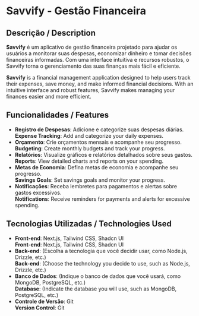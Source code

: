 # Savvify - Gestão Financeira

## Descrição / Description

**Savvify** é um aplicativo de gestão financeira projetado para ajudar os usuários a monitorar suas despesas, economizar dinheiro e tomar decisões financeiras informadas. Com uma interface intuitiva e recursos robustos, o Savvify torna o gerenciamento das suas finanças mais fácil e eficiente.

**Savvify** is a financial management application designed to help users track their expenses, save money, and make informed financial decisions. With an intuitive interface and robust features, Savvify makes managing your finances easier and more efficient.

## Funcionalidades / Features

-    **Registro de Despesas**: Adicione e categorize suas despesas diárias.  
   **Expense Tracking**: Add and categorize your daily expenses.
-    **Orçamento**: Crie orçamentos mensais e acompanhe seu progresso.  
   **Budgeting**: Create monthly budgets and track your progress.
-    **Relatórios**: Visualize gráficos e relatórios detalhados sobre seus gastos.  
   **Reports**: View detailed charts and reports on your spending.
-    **Metas de Economia**: Defina metas de economia e acompanhe seu progresso.  
   **Savings Goals**: Set savings goals and monitor your progress.
-    **Notificações**: Receba lembretes para pagamentos e alertas sobre gastos excessivos.  
   **Notifications**: Receive reminders for payments and alerts for excessive spending.

## Tecnologias Utilizadas / Technologies Used

-    **Front-end**: Next.js, Tailwind CSS, Shadcn UI  
   **Front-end**: Next.js, Tailwind CSS, Shadcn UI
-    **Back-end**: (Escolha a tecnologia que você decidir usar, como Node.js, Drizzle, etc.)  
   **Back-end**: (Choose the technology you decide to use, such as Node.js, Drizzle, etc.)
-    **Banco de Dados**: (Indique o banco de dados que você usará, como MongoDB, PostgreSQL, etc.)  
   **Database**: (Indicate the database you will use, such as MongoDB, PostgreSQL, etc.)
-    **Controle de Versão**: Git  
   **Version Control**: Git
